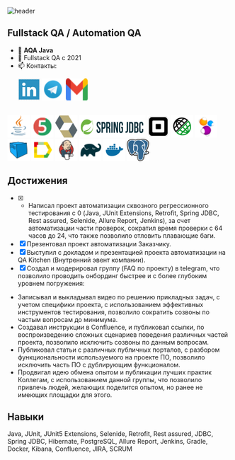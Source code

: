 ![header](https://capsule-render.vercel.app/api?type=waving&color=gradient&customColorList=2&height=160&section=header&text=Приветствую!&fontAlignY=32&fontAlign=25&fontSize=52&animation=twinkling&fontColor=EAF5D2)

## Fullstack QA / Automation QA

- 🌱 **AQA Java**
- 🔭 Fullstack QA c 2021
- 📫 Контакты:

<p>
  &#8287;&#8287;&#8287;&#8287;&#8287;
    <a href="https://www.linkedin.com/in/oleg-chilikin-524804a5/"><img src="/icons/LinkedIn_logo.png" width="50" height="50"  alt="Write me LinkedIn" title="LinkedIn"/></a>
    <a href="https://t.me/chilikinow"><img src="/icons/Telegram.png" width="50" height="50" alt="Write me Telegram" title="Telegram"/></a>
    <a href="mailto:chilikinow@gmail.com"><img src="icons/gmail.png" width="50" height="50" alt="Write me Email" title="Gmail" /></a>
</p>

</br>
<a href="https://www.java.com/"><img src="/icons/Java.png" width="50" height="50"  alt="Java"/></a>
<a href="https://junit.org/junit5/"><img src="/icons/JUnit5.png" width="50" height="50"  alt="JUnit 5"/></a>
<a href="https://hibernate.org/"><img src="/icons/hibernate.svg" width="50" height="50"  alt="Hibernate"/></a>
<a href="https://spring.io/projects/spring-data-jdbc"><img src="/icons/spring_jdbc.png" width="150" height="50"  alt="Spring JDBC"/></a>
<a href="https://github.com/square/retrofit"><img src="/icons/retrofit.png" width="50" height="50"  alt="Retrofit"/></a>
<a href="https://rest-assured.io/"><img src="/icons/RestAssured.svg" width="50" height="50"  alt="Rest Assured"/></a>
<a href="https://selenide.org/"><img src="/icons/Selenide.png" width="50" height="50"  alt="Selenide"/></a>
<a href="https://aerokube.com/selenoid/"><img src="/icons/Selenoid.png" width="50" height="50"  alt="Selenoid"/></a>
<a href="https://github.com/allure-framework/allure2"><img src="/icons/Allure_Report.png" width="50" height="50"  alt="Allure Report"/></a>
<a href="https://www.jenkins.io/"><img src="/icons/Jenkins.png" width="50" height="50"  alt="Jenkins"/></a>
<a href="https://gradle.org/"><img src="/icons/Gradle.png" width="50" height="50"  alt="Gradle"/></a>
<a href="https://www.docker.com/"><img src="/icons/docker.svg" width="50" height="50"  alt="Docker"/></a>
<a href="https://www.postgresql.org/"><img src="/icons/Postgresql.png" width="50" height="50"  alt="Postgresql"/></a>
</br>

## Достижения
- [x] - Написал проект автоматизации сквозного регрессионного тестирования с 0 (Java, JUnit Extensions, Retrofit, Spring JDBC, Rest assured, Selenide, Allure Report, Jenkins), за счет автоматизации части проверок, сократил время проверки с 64 часов до 24, что также позволило отловить плавающие баги. 
- [x] Презентовал проект автоматизации Заказчику. 
- [x] Выступил с докладом и презентацией проекта автоматизации на QA Kitchen (Внутренний эвент компании). 
- [x] Создал и модерировал группу (FAQ по проекту) в telegram, что позволило проводить онбординг быстрее и с более глубоким уровнем погружения:
* Записывал и выкладывал видео по решению прикладных задач, с учетом специфики проекта, с использованием эффективных инструментов тестирования, позволило сократить созвоны по частым вопросам до минимума.
* Создавал инструкции в Confluence, и публиковал ссылки, по воспроизведению сложных сценариев поведения различных частей проекта, позволило исключить созвоны по данным вопросам.
* Публиковал статьи с различных публичных порталов, с разбором функциональности используемого на проекте ПО, позволило исключить часть ПО с дублирующим функционалом. 
* Продвигал идею обмена опытом и публикации лучших практик Коллегам, с использованием данной группы, что позволило привлечь людей, желающих поделится опытом, но ранее не имеющих площадки для этого.

## Навыки
Java, JUnit, JUnit5 Extensions, Selenide, Retrofit, Rest assured, JDBC, Spring JDBC, Hibernate, PostgreSQL, Allure Report, Jenkins, Gradle, Docker, Kibana, Confluence, JIRA, SCRUM
<!--
**chilikinow/chilikinow** is a ✨ _special_ ✨ repository because its `README.md` (this file) appears on your GitHub profile.

Here are some ideas to get you started:

- 🔭 I’m currently working on ...
- 🌱 I’m currently learning ...
- 👯 I’m looking to collaborate on ...
- 🤔 I’m looking for help with ...
- 💬 Ask me about ...
- 📫 How to reach me: ...
- 😄 Pronouns: ...
- ⚡ Fun fact: ...
-->
